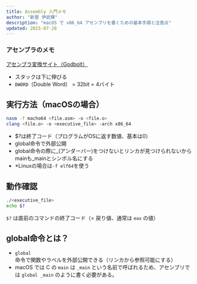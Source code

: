 ```yaml
---
title: Assembly 入門メモ
author: "新里 伊武輝"
description: "macOS で x86_64 アセンブリを書くための基本手順と注意点"
updated: 2025-07-28
---
```


### アセンブラのメモ

[アセンブラ変換サイト（Godbolt）](https://godbolt.org)

- スタックは下に伸びる
- `DWORD`（Double Word） = 32bit = 4バイト

## 実行方法（macOSの場合）

```bash
nasm -f macho64 <file.asm> -o <file.o>
clang <file.o> -o <executive_file> -arch x86_64
```

- $?は終了コード（プログラムがOSに返す数値、基本は0）
- global命令で外部公開
- global命令の際に_(アンダーバー)をつけないとリンカが見つけられないからmainも_mainとシンボル名にする
- *Linuxの場合は`-f elf64`を使う


## 動作確認
```bash
./<executive_file>
echo $?
```

`$?` は直前のコマンドの終了コード（= 戻り値、通常は `eax` の値）

## global命令とは？

- `global` 命令で関数やラベルを外部公開できる（リンカから参照可能にする）
- macOS では C の `main` は `_main` という名前で呼ばれるため、アセンブリでは `global _main` のように書く必要がある。
